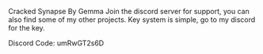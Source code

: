 Cracked Synapse By Gemma
Join the discord server for support, you can also find some of my other projects.
Key system is simple, go to my discord for the key.

Discord Code: umRwGT2s6D

